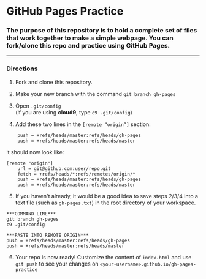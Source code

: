 # GitHub Pages Practice

### The purpose of this repository is to hold a complete set of files that work together to make a simple webpage.  You can fork/clone this repo and practice using GitHub Pages.

---

### Directions
1. Fork and clone this repository.
2. Make your new branch with the command `git branch gh-pages`
3. Open `.git/config`   
(if you are using **cloud9**, type `c9 .git/config`)

4. Add these two lines in the `[remote “origin”]` section:
```
	push = +refs/heads/master:refs/heads/gh-pages
	push = +refs/heads/master:refs/heads/master
```
it should now look like:
```
[remote "origin"]
	url = git@github.com:user/repo.git
	fetch = +refs/heads/*:refs/remotes/origin/*
	push = +refs/heads/master:refs/heads/gh-pages
	push = +refs/heads/master:refs/heads/master
```
5. If you haven't already, it would be a good idea to save steps 2/3/4 into a text file (such as `gh-pages.txt`) in the root directory of your workspace.  

```
***COMMAND LINE***
git branch gh-pages
c9 .git/config

***PASTE INTO REMOTE ORIGIN***
push = +refs/heads/master:refs/heads/gh-pages
push = +refs/heads/master:refs/heads/master
```

6. Your repo is now ready!  Customize the content of `index.html` and use `git push` to see your changes on `<your-username>.github.io/gh-pages-practice`